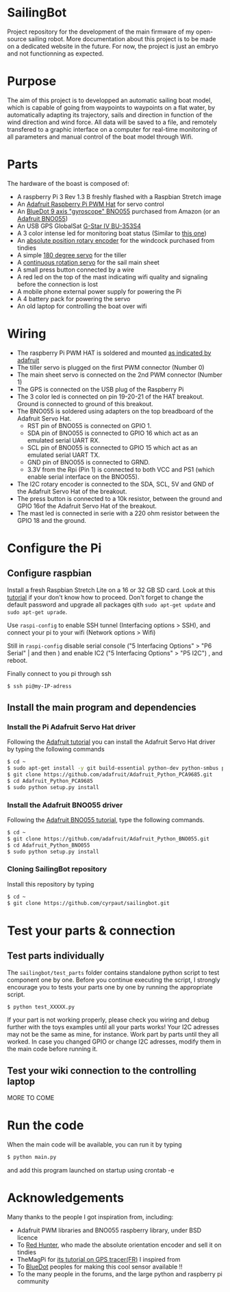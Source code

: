 # SailingBot

Project repository for the development of the main firmware of my open-source sailing robot. More documentation about this project is to be made on a dedicated website in the future. For now, the project is just an embryo and not functionning as expected.

# Purpose

The aim of this project is to developped an automatic sailing boat model, which is capable of going from waypoints to waypoints on a flat water, by automatically adapting its trajectory, sails and direction in function of the wind direction and wind force. All data will be saved to a file, and remotely transfered to a graphic interface on a computer for real-time monitoring of all parameters and manual control of the boat model through Wifi.

# Parts

The hardware of the boast is composed of:
 - A raspberry Pi 3 Rev 1.3 B freshly flashed with a Raspbian Stretch image
 - An [Adafruit Raspberry Pi PWM Hat](https://www.adafruit.com/product/2327) for servo control 
 - An [BlueDot 9 axis "gyroscope" BNO055](https://www.bluedot.space/shop/) purchased from Amazon (or an [Adafruit BNO055](https://www.adafruit.com/product/2472)) 
 - An USB GPS GlobalSat [G-Star IV BU-353S4](http://usglobalsat.com/p-688-bu-353-s4.aspx#images/product/large/688.jpg)
 - A 3 color intense led for monitoring boat status (Similar to [this one](https://www.amazon.fr/SODIAL-Couleurs-Couleur-tricolore-Arduino/dp/B00JGFF8PC/))
 - An [absolute position rotary encoder](https://www.tindie.com/products/arielnh56/high-resolution-absolute-encoder-128-positions/) for the windcock purchased from tindies
 - A simple [180 degree servo](https://www.servocity.com/hs-311-servo) for the tiller 
 - A [continuous rotation servo](https://www.pololu.com/product/1248) for the sail main sheet
 - A small press button connected by a wire
 - A red led on the top of the mast indicating wifi quality and signaling before the connection is lost
 - A mobile phone external power supply for powering the Pi
 - A 4 battery pack for powering the servo
 - An old laptop for controlling the boat over wifi

# Wiring

 - The raspberry Pi PWM HAT is soldered and mounted [as indicated by adafruit](https://learn.adafruit.com/adafruit-16-channel-pwm-servo-hat-for-raspberry-pi/)
 - The tiller servo is plugged on the first PWM connector (Number 0)
 - The main sheet servo is connected on the 2nd PWM connector (Number 1)
 - The GPS is connected on the USB plug of the Raspberry Pi
 - The 3 color led is connected on pin 19-20-21 of the HAT breakout. Ground is connected to ground of this breakout.
 - The BNO055 is soldered using adapters on the top breadboard of the Adafruit Servo Hat. 
    - RST pin of BNO055 is connected on GPIO 1.  
    - SDA pin of BNO055 is connected to GPIO 16 which act as an emulated serial UART RX.
    - SCL pin of BNO055 is connected to GPIO 15 which act as an emulated serial UART TX.
    - GND pin of BNO055 is connected to GRND.
    - 3.3V from the Rpi (Pin 1) is connected to both VCC and PS1 (which enable serial interface on the BNO055).
 - The I2C rotary encoder is connected to the SDA, SCL, 5V and GND of the Adafruit Servo Hat of the breakout.
 - The press button is connected to a 10k resistor, between the ground and GPIO 16of the Adafruit Servo Hat of the breakout.
 - The mast led is connected in serie with a 220 ohm resistor between the GPIO 18 and the ground.

# Configure the Pi

## Configure raspbian

Install a fresh Raspbian Stretch Lite on a 16 or 32 GB SD card. Look at this [tutorial](https://www.howtoforge.com/tutorial/howto-install-raspbian-on-raspberry-pi/) if your don't know how to proceed. Don't forget to change the default password and upgrade all packages qith `sudo apt-get update` and `sudo apt-get uprade`.

Use `raspi-config` to enable SSH tunnel (Interfacing options > SSH), and connect your pi to your wifi (Network options > Wifi)

Still in `raspi-config` disable serial console ("5 Interfacing Options" > "P6 Serial" | <No> and then <Yes>) and enable IC2 ("5 Interfacing Options" > "P5 I2C") , and reboot.

Finally connect to you pi through ssh

```bash
$ ssh pi@my-IP-adress
```

## Install the main program and dependencies

### Install the Pi Adafruit Servo Hat driver

Following the [Adafruit tutorial](https://learn.adafruit.com/adafruit-16-channel-pwm-servo-hat-for-raspberry-pi/using-the-python-library) you can install the Adafruit Servo Hat driver by typing the following commands

```bash
$ cd ~
$ sudo apt-get install -y git build-essential python-dev python-smbus python-pip
$ git clone https://github.com/adafruit/Adafruit_Python_PCA9685.git
$ cd Adafruit_Python_PCA9685
$ sudo python setup.py install
```

### Install the Adafruit BNO055 driver

Following the [Adafruit BNO055 tutorial](https://learn.adafruit.com/bno055-absolute-orientation-sensor-with-raspberry-pi-and-beaglebone-black?view=all), type the following commands.

```bash
$ cd ~
$ git clone https://github.com/adafruit/Adafruit_Python_BNO055.git
$ cd Adafruit_Python_BNO055
$ sudo python setup.py install
```

### Cloning SailingBot repository

Install this repository by typing

```bash
$ cd ~
$ git clone https://github.com/cyrpaut/sailingbot.git
```

# Test your parts & connection

## Test parts individually
The `sailingbot/test_parts` folder contains standalone python script to test component one by one. Before you continue executing the script, I strongly encourage you to tests your parts one by one by running the appropriate script.

```bash
$ python test_XXXXX.py 
```

If your part is not working properly, please check you wiring and debug further with the toys examples until all your parts works! Your I2C adresses may not be the same as mine, for instance. Work part by parts until they all worked. In case you changed GPIO or change I2C adresses, modify them in the main code before running it.

## Test your wiki connection to the controlling laptop

MORE TO COME

# Run the code

When the main code will be available, you can run it by typing

```bash
$ python main.py
```

and add this program launched on startup using crontab -e

# Acknowledgements

Many thanks to the people I got inspiration from, including:

 - Adafruit PWM libraries and BNO055 raspberry library, under BSD licence
 - To [Red Hunter](https://www.tindie.com/products/arielnh56/high-resolution-absolute-encoder-128-positions/), who made the absolute orientation encoder and sell it on tindies
 - TheMagPi for [its tutorial on GPS tracer(FR)](https://raspberry-pi.developpez.com/cours-tutoriels/projets-rpi-zero/traceur-gps/) I inspired from
 - To [BlueDot](https://www.bluedot.space/shop/) peoples for making this cool sensor available !!
 - To the many people in the forums, and the large python and raspberry pi community


